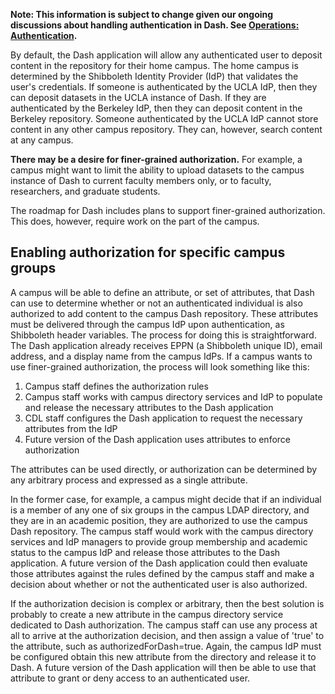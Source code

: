 **Note: This information is subject to change given our ongoing discussions about handling authentication in Dash. See [Operations: Authentication](https://github.com/CDLUC3/dash/wiki/Operations:-Authentication).**

By default, the Dash application will allow any authenticated user to deposit content in the repository for their home campus. The home campus is determined by the Shibboleth Identity Provider (IdP) that validates the user's credentials. If someone is authenticated by the UCLA IdP, then they can deposit datasets in the UCLA instance of Dash. If they are authenticated by the Berkeley IdP, then they can deposit content in the Berkeley repository. Someone authenticated by the UCLA IdP cannot store content in any other campus repository. They can, however, search content at any campus.

**There may be a desire for finer-grained authorization.** For example, a campus might want to limit the ability to upload datasets to the campus instance of Dash to current faculty members only, or to faculty, researchers, and graduate students.

The roadmap for Dash includes plans to support finer-grained authorization. This does, however, require work on the part of the campus. 

## Enabling authorization for specific campus groups

A campus will be able to define an attribute, or set of attributes, that Dash can use to determine whether or not an authenticated individual is also authorized to add content to the campus Dash repository. These attributes must be delivered through the campus IdP upon authentication, as Shibboleth header variables. The process for doing this is straightforward. The Dash application already receives EPPN (a Shibboleth unique ID), email address, and a display name from the campus IdPs. If a campus wants to use finer-grained authorization, the process will look something like this:

1. Campus staff defines the authorization rules
1. Campus staff works with campus directory services and IdP to populate and release the necessary attributes to the Dash application
1. CDL staff configures the Dash application to request the necessary attributes from the IdP
1. Future version of the Dash application uses attributes to enforce authorization

The attributes can be used directly, or authorization can be determined by any arbitrary process and expressed as a single attribute. 

In the former case, for example, a campus might decide that if an individual is a member of any one of six groups in the campus LDAP directory, and they are in an academic position, they are authorized to use the campus Dash repository. The campus staff would work with the campus directory services and IdP managers to provide group membership and academic status to the campus IdP and release those attributes to the Dash application. A future version of the Dash application could then evaluate those attributes against the rules defined by the campus staff and make a decision about whether or not the authenticated user is also authorized.

If the authorization decision is complex or arbitrary, then the best solution is probably to create a new attribute in the campus directory service dedicated to Dash authorization. The campus staff can use any process at all to arrive at the authorization decision, and then assign a value of 'true' to the attribute, such as authorizedForDash=true. Again, the campus IdP must be configured obtain this new attribute from the directory and release it to Dash. A future version of the Dash application will then be able to use that attribute to grant or deny access to an authenticated user.